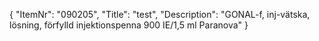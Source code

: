 {
  "ItemNr": "090205",
  "Title": "test",
  "Description": "GONAL-f, inj-vätska, lösning, förfylld injektionspenna 900 IE/1,5 ml Paranova"
}